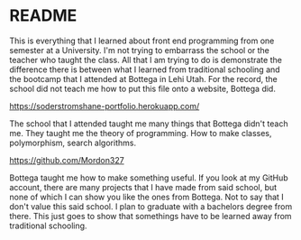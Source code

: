 # README

This is everything that I learned about front end programming from one semester at a University. I'm not trying to embarrass the school or the teacher who taught the class. All that I am trying to do is demonstrate the difference there is between what I learned from traditional schooling and the bootcamp that I attended at Bottega in Lehi Utah. For the record, the school did not teach me how to put this file onto a website, Bottega did.

https://soderstromshane-portfolio.herokuapp.com/

The school that I attended taught me many things that Bottega didn't teach me.  They taught me the theory of programming. How to make classes, polymorphism, search algorithms. 

https://github.com/Mordon327

Bottega taught me how to make something useful. If you look at my GitHub account, there are many projects that I have made from said school, but none of which I can show you like the ones from Bottega. Not to say that I don't value this said school. I plan to graduate with a bachelors degree from there. This just goes to show that somethings have to be learned away from traditional schooling.
